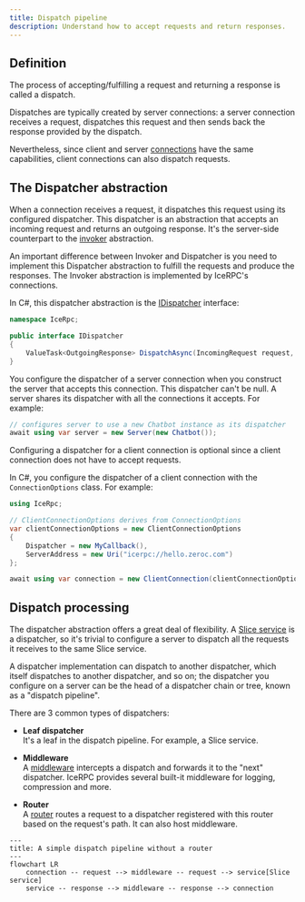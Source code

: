 ```yaml
---
title: Dispatch pipeline
description: Understand how to accept requests and return responses.
---
```


## Definition

The process of accepting/fulfilling a request and returning a response is called a dispatch.

Dispatches are typically created by server connections: a server connection receives a request, dispatches this request
and then sends back the response provided by the dispatch.

Nevertheless, since client and server [connections][connections] have the same capabilities, client connections can also
dispatch requests.

## The Dispatcher abstraction

When a connection receives a request, it dispatches this request using its configured dispatcher. This dispatcher is an
abstraction that accepts an incoming request and returns an outgoing response. It's the server-side counterpart to the
[invoker](../invocation/invocation-pipeline#the-invoker-abstraction) abstraction.

An important difference between Invoker and Dispatcher is you need to implement this Dispatcher abstraction to fulfill
the requests and produce the responses. The Invoker abstraction is implemented by IceRPC's connections.

In C#, this dispatcher abstraction is the [IDispatcher][dispatcher-interface] interface:

```csharp
namespace IceRpc;

public interface IDispatcher
{
    ValueTask<OutgoingResponse> DispatchAsync(IncomingRequest request, CancellationToken cancellationToken = default);
}
```

You configure the dispatcher of a server connection when you construct the server that accepts this connection. This
dispatcher can't be null. A server shares its dispatcher with all the connections it accepts. For example:

```csharp
// configures server to use a new Chatbot instance as its dispatcher
await using var server = new Server(new Chatbot());
```

Configuring a dispatcher for a client connection is optional since a client connection does not have to accept requests.

In C#, you configure the dispatcher of a client connection with the `ConnectionOptions` class. For example:

```csharp
using IceRpc;

// ClientConnectionOptions derives from ConnectionOptions
var clientConnectionOptions = new ClientConnectionOptions
{
    Dispatcher = new MyCallback(),
    ServerAddress = new Uri("icerpc://hello.zeroc.com")
};

await using var connection = new ClientConnection(clientConnectionOptions);
```

## Dispatch processing

The dispatcher abstraction offers a great deal of flexibility. A [Slice service][slice-service] is a dispatcher, so it's
trivial to configure a server to dispatch all the requests it receives to the same Slice service.

A dispatcher implementation can dispatch to another dispatcher, which itself dispatches to another dispatcher, and so
on; the dispatcher you configure on a server can be the head of a dispatcher chain or tree, known as a
"dispatch pipeline".

There are 3 common types of dispatchers:

- **Leaf dispatcher**\
  It's a leaf in the dispatch pipeline. For example, a Slice service.

- **Middleware**\
   A [middleware](middleware) intercepts a dispatch and forwards it to the "next" dispatcher. IceRPC provides several
   built-it middleware for logging, compression and more.

- **Router**\
   A [router](router) routes a request to a dispatcher registered with this router based on the request's path. It can
   also host middleware.

```mermaid
---
title: A simple dispatch pipeline without a router
---
flowchart LR
    connection -- request --> middleware -- request --> service[Slice service]
    service -- response --> middleware -- response --> connection
```

[connections]: ../connection/how-to-create-a-connection
[slice-service]: /slice/language-guide/interface
[dispatcher-interface]: csharp:IceRpc.IDispatcher
